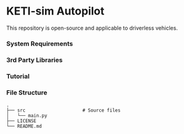 # KETI-sim Autopilot

This repository is open-source and applicable to driverless vehicles.

### System Requirements

### 3rd Party Libraries

### Tutorial

### File Structure

    .
    ├── src                     # Source files
    │   └── main.py
    ├── LICENSE
    └── README.md
    